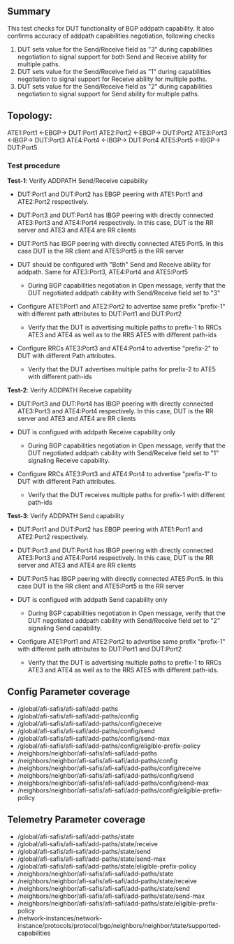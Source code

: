 ## Summary
This test checks for DUT functionality of BGP addpath capability. It also confirms accuracy of addpath capabilities negotiation, following checks
1. DUT sets value for the Send/Receive field as "3" during capabilities negotiation to signal support for both Send and Receive ability for multiple paths.
2. DUT sets value for the Send/Receive field as "1" during capabilities negotiation to signal support for Receive ability for multiple paths.
3. DUT sets value for the Send/Receive field as "2" during capabilities negotiation to signal support for Send ability for multiple paths.

## Topology:
ATE1:Port1 <-EBGP-> DUT:Port1
ATE2:Port2 <-EBGP-> DUT:Port2
ATE3:Port3 <-IBGP-> DUT:Port3
ATE4:Port4 <-IBGP-> DUT:Port4
ATE5:Port5 <-IBGP-> DUT:Port5

### Test procedure
**Test-1**: Verify ADDPATH Send/Receive capability
* DUT:Port1 and DUT:Port2 has EBGP peering with ATE1:Port1 and ATE2:Port2 respectively.
* DUT:Port3 and DUT:Port4 has IBGP peering with directly connected ATE3:Port3 and ATE4:Port4 respectively. In this case, DUT is the RR server and ATE3 and ATE4 are RR clients
* DUT:Port5 has IBGP peering with directly connected ATE5:Port5. In this case DUT is the RR client and ATE5:Port5 is the RR server
* DUT should be configured with "Both" Send and Receive ability for addpath. Same for ATE3:Port3, ATE4:Port4 and ATE5:Port5
  * During BGP capabilities negotiation in Open message, verify that the DUT negotiated addpath cability with Send/Receive field set to "3"

* Configure ATE1:Port1 and ATE2:Port2 to advertise same prefix "prefix-1" with different path attributes to DUT:Port1 and DUT:Port2
  * Verify that the DUT is advertising multiple paths to prefix-1 to RRCs ATE3 and ATE4 as well as to the RRS ATE5 with different path-ids
* Configure RRCs ATE3:Port3 and ATE4:Port4 to advertise "prefix-2" to DUT with different Path attributes.
  * Verify that the DUT advertises multiple paths for prefix-2 to ATE5 with different path-ids

**Test-2**: Verify ADDPATH Receive capability 
* DUT:Port3 and DUT:Port4 has IBGP peering with directly connected ATE3:Port3 and ATE4:Port4 respectively. In this case, DUT is the RR server and ATE3 and ATE4 are RR clients
* DUT is configued with addpath Receive capability only
  * During BGP capabilities negotiation in Open message, verify that the DUT negotiated addpath cability with Send/Receive field set to "1" signaling Receive capability.
 
* Configure RRCs ATE3:Port3 and ATE4:Port4 to advertise "prefix-1" to DUT with different Path attributes.
  * Verify that the DUT receives multiple paths for prefix-1 with different path-ids

**Test-3**: Verify ADDPATH Send capability 
* DUT:Port1 and DUT:Port2 has EBGP peering with ATE1:Port1 and ATE2:Port2 respectively.
* DUT:Port3 and DUT:Port4 has IBGP peering with directly connected ATE3:Port3 and ATE4:Port4 respectively. In this case, DUT is the RR server and ATE3 and ATE4 are RR clients
* DUT:Port5 has IBGP peering with directly connected ATE5:Port5. In this case DUT is the RR client and ATE5:Port5 is the RR server
* DUT is configued with addpath Send capability only
  * During BGP capabilities negotiation in Open message, verify that the DUT negotiated addpath cability with Send/Receive field set to "2" signaling Send capability.
 
* Configure ATE1:Port1 and ATE2:Port2 to advertise same prefix "prefix-1" with different path attributes to DUT:Port1 and DUT:Port2
  * Verify that the DUT is advertising multiple paths to prefix-1 to RRCs ATE3 and ATE4 as well as to the RRS ATE5 with different path-ids.
  
## Config Parameter coverage

* /global/afi-safis/afi-safi/add-paths
* /global/afi-safis/afi-safi/add-paths/config
* /global/afi-safis/afi-safi/add-paths/config/receive
* /global/afi-safis/afi-safi/add-paths/config/send
* /global/afi-safis/afi-safi/add-paths/config/send-max
* /global/afi-safis/afi-safi/add-paths/config/eligible-prefix-policy
* /neighbors/neighbor/afi-safis/afi-safi/add-paths
* /neighbors/neighbor/afi-safis/afi-safi/add-paths/config
* /neighbors/neighbor/afi-safis/afi-safi/add-paths/config/receive
* /neighbors/neighbor/afi-safis/afi-safi/add-paths/config/send
* /neighbors/neighbor/afi-safis/afi-safi/add-paths/config/send-max
* /neighbors/neighbor/afi-safis/afi-safi/add-paths/config/eligible-prefix-policy

## Telemetry Parameter coverage
* /global/afi-safis/afi-safi/add-paths/state
* /global/afi-safis/afi-safi/add-paths/state/receive
* /global/afi-safis/afi-safi/add-paths/state/send
* /global/afi-safis/afi-safi/add-paths/state/send-max
* /global/afi-safis/afi-safi/add-paths/state/eligible-prefix-policy
* /neighbors/neighbor/afi-safis/afi-safi/add-paths/state
* /neighbors/neighbor/afi-safis/afi-safi/add-paths/state/receive
* /neighbors/neighbor/afi-safis/afi-safi/add-paths/state/send
* /neighbors/neighbor/afi-safis/afi-safi/add-paths/state/send-max
* /neighbors/neighbor/afi-safis/afi-safi/add-paths/state/eligible-prefix-policy
* /network-instances/network-instance/protocols/protocol/bgp/neighbors/neighbor/state/supported-capabilities
